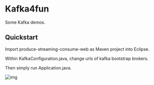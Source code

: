 # Kafka4fun

Some Kafka demos.

Quickstart
----------

Import produce-streaming-consume-web as Maven project into Eclipse.

Within KafkaConfiguration.java, change urls of kafka bootstrap brokers.

Then simply run Application.java.


![img](https://s3-us-west-2.amazonaws.com/kafka-connect-sink/Screen+Shot+2017-09-30+at+5.28.03+AM.png)


